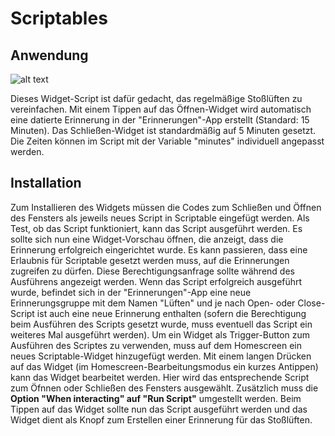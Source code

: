 # Scriptables

<h2>Anwendung</h2>

![alt text](https://github.com/Robby3St/Scriptables-WindowWidget/blob/main/preview.jpg?raw=true)

Dieses Widget-Script ist dafür gedacht, das regelmäßige Stoßlüften zu vereinfachen. Mit einem Tippen auf das Öffnen-Widget wird automatisch eine datierte Erinnerung in der "Erinnerungen"-App erstellt (Standard: 15 Minuten). Das Schließen-Widget ist standardmäßig auf 5 Minuten gesetzt. Die Zeiten können im Script mit der Variable "minutes" individuell angepasst werden. 

<h2>Installation</h2>

Zum Installieren des Widgets müssen die Codes zum Schließen und Öffnen des Fensters als jeweils neues Script in Scriptable eingefügt werden. Als Test, ob das Script funktioniert, kann das Script ausgeführt werden. Es sollte sich nun eine Widget-Vorschau öffnen, die anzeigt, dass die Erinnerung erfolgreich eingerichtet wurde. Es kann passieren, dass eine Erlaubnis für Scriptable gesetzt werden muss, auf die Erinnerungen zugreifen zu dürfen. Diese Berechtigungsanfrage sollte während des Ausführens angezeigt werden. Wenn das Script erfolgreich ausgeführt wurde, befindet sich in der "Erinnerungen"-App eine neue Erinnerungsgruppe mit dem Namen "Lüften" und je nach Open- oder Close-Script ist auch eine neue Erinnerung enthalten (sofern die Berechtigung beim Ausführen des Scripts gesetzt wurde, muss eventuell das Script ein weiteres Mal ausgeführt werden). 
Um ein Widget als Trigger-Button zum Ausführen des Scriptes zu verwenden, muss auf dem Homescreen ein neues Scriptable-Widget hinzugefügt werden. Mit einem langen Drücken auf das Widget (im Homescreen-Bearbeitungsmodus ein kurzes Antippen) kann das Widget bearbeitet werden. Hier wird das entsprechende Script zum Öfnnen oder Schließen des Fensters ausgewählt. Zusätzlich muss die <b>Option "When interacting" auf "Run Script"</b> umgestellt werden. Beim Tippen auf das Widget sollte nun das Script ausgeführt werden und das Widget dient als Knopf zum Erstellen einer Erinnerung für das Stoßlüften. 
